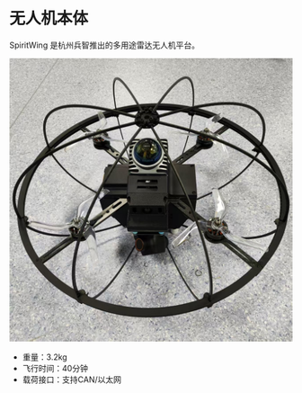 # 无人机本体

SpiritWing 是杭州兵智推出的多用途雷达无人机平台。

![SpiritWing无人机](assets/spiritwing.jpg)

- 重量：3.2kg
- 飞行时间：40分钟
- 载荷接口：支持CAN/以太网


